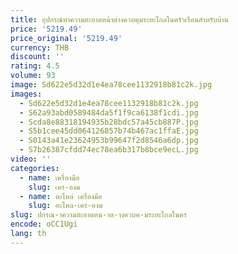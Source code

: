 ```yaml
---
title: อุปกรณ์ทําความสะอาดหน้าต่างควบคุมระยะไกลในครัวเรือนสําหรับบ้าน
price: '5219.49'
price_original: '5219.49'
currency: THB
discount: ''
rating: 4.5
volume: 93
image: Sd622e5d32d1e4ea78cee1132918b81c2k.jpg
images:
  - Sd622e5d32d1e4ea78cee1132918b81c2k.jpg
  - S62a93abd0589484da5f1f9ca6138f1cdi.jpg
  - Scda8e88318194935b28bdc57a45cb887P.jpg
  - S5b1cee45dd064126857b74b467ac1ffaE.jpg
  - S0143a41e23624953b99647f2d8546a6dp.jpg
  - S7b26387cfdd74ec78ea6b317b8bce9ecL.jpg
video: ''
categories:
  - name: เครื่องมือ
    slug: เคร-องม
  - name: อะไหล่ เครื่องมือ
    slug: อะไหล-เคร-องม
slug: ปกรณ-าความสะอาดหน-าต-างควบค-มระยะไกลในคร
encode: oCC1Ugi
lang: th
---
```

  